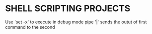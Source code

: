 # SHELL SCRIPTING PROJECTS 
Use 'set -x' to execute in debug mode
pipe '|' sends the outut of first command to the second
